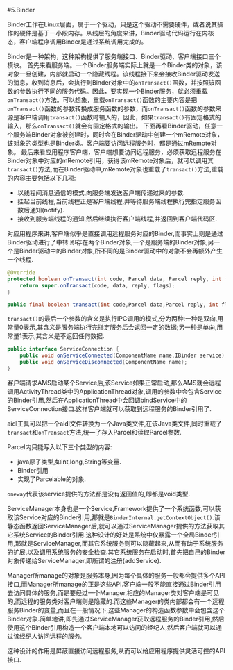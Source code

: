 #5.Binder

Binder工作在Linux层面，属于一个驱动，只是这个驱动不需要硬件，或者说其操作的硬件是基于一小段内存。从线层的角度来讲，Binder驱动代码运行在内核态，客户端程序调用Binder是通过系统调用完成的。

Binder是一种架构，这种架构提供了服务端接口、Binder驱动、客户端接口三个模块。
首先来看服务端。一个Binder服务端实际上就是一个Binder类的对象，该对象一旦创建，内部就启动一个隐藏线程。该线程接下来会接收Binder驱动发送的消息，收到消息后，会执行到Binder对象中的``onTransact()``函数，并按照该函数的参数执行不同的服务代码。因此，要实现一个Binder服务，就必须重载``onTransact()``方法。可以想象，重载``onTransact()``函数的主要内容是把``onTransact()``函数的参数转换成服务函数的参数，而``onTransact()``函数的参数来源是客户端调用``transact()``函数时输入的，因此，如果``transact()``有固定格式的输入，那么``onTransact()``就会有固定格式的输出。
下面再看Binder驱动，任意一个服务端Binder对象被创建时，同时会在Binder驱动中创建一个mRemote对象，该对象的类型也是Binder类。客户端要访问远程服务时，都是通过mRemote对象。
最后来看应用程序客户端，客户端想要访问远程服务，必须获取远程服务在Binder对象中对应的mRemote引用，获得该mRemote对象后，就可以调用其``transact()``方法,而在Binder驱动中,mRemote对象也重载了``transact()``方法,重载的内容主要包括以下几项:

+ 以线程间消息通信的模式,向服务端发送客户端传递过来的参数.
+ 挂起当前线程,当前线程正是客户端线程,并等待服务端线程执行完指定服务函数后通知(notify).
+ 接收到服务端线程的通知,然后继续执行客户端线程,并返回到客户端代码区.

对应用程序来讲,客户端似乎是直接调用远程服务对应的Binder,而事实上则是通过Binder驱动进行了中转.即存在两个Binder对象,一个是服务端的Binder对象,另一个是Binder驱动中的Binder对象,所不同的是Binder驱动中的对象不会再额外产生一个线程.

```java
@Override
protected boolean onTransact(int code, Parcel data, Parcel reply, int flags) throws RemoteException {
    return super.onTransact(code, data, reply, flags);
}
```

```java
public final boolean transact(int code,Parcel data,Parcel reply, int flags){}
```

``transact()``的最后一个参数的含义是执行IPC调用的模式,分为两种:一种是双向,用常量0表示,其含义是服务端执行完指定服务后会返回一定的数据;另一种是单向,用常量1表示,其含义是不返回任何数据.

```java
public interface ServiceConnection {
    public void onServiceConnected(ComponentName name,IBinder service);
    public void onServiceDisconnected(ComponentName name);
}
```

客户端请求AMS启动某个Service后,该Service如果正常启动,那么AMS就会远程调用ActivityThread类中的ApplicationThread对象,调用的参数中会包含Service的Binder引用,然后在ApplicationThread中会回调bindService中的ServiceConnection接口.这样客户端就可以获取到远程服务的Binder引用了.

aidl工具可以把一个aidl文件转换为一个Java类文件,在该Java类文件,同时重载了``transact``和``onTransact``方法,统一了存入Parcel和读取Parcel参数.

Parcel内只能写入以下三个类型的内容:

+ java原子类型,如int,long,String等变量.
+ Binder引用
+ 实现了Parcelable的对象.

``oneway``代表该service提供的方法都是没有返回值的,即都是void类型.

ServiceManager本身也是一个Service,Framework提供了一个系统函数,可以获取该Service对应的Binder引用,那就是``BinderInternal.getContextObject()``.该静态函数返回ServiceManager后,就可以通过ServiceManager提供的方法获取其它系统Service的Binder引用.这种设计的好处是系统中仅暴露一个全局Binder引用,那就是ServiceManager,而其它系统服务则可以隐藏起来,从而有助于系统服务的扩展,以及调用系统服务的安全检查.其它系统服务在启动时,首先把自己的Binder对象传递给ServiceManager,即所谓的注册(addService).

Manager所manage的对象是服务本身,因为每个具体的服务一般都会提供多个API接口,而Manager所manage的正是这些API.客户端一般不能直接通过Binder引用去访问具体的服务,而是要经过一个Manager,相应的Manager类对客户端是可见的,而远程的服务类对客户端则是隐藏的.而这些Manager的类内部都会有一个远程服务Binder的变量,而且在一般情况下,这些Manager的构造函数参数中会包含这个Binder对象.简单地讲,即先通过ServiceManager获取远程服务的Binder引用,然后使用这个Binder引用构造一个客户端本地可以访问的经纪人,然后客户端就可以通过该经纪人访问远程的服务.

这种设计的作用是屏蔽直接访问远程服务,从而可以给应用程序提供灵活可控的API接口.
